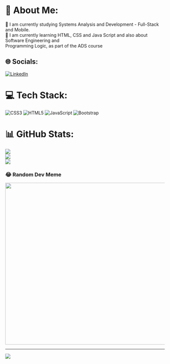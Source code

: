 # 💫 About Me:
🔭 I am currently studying Systems Analysis and Development - Full-Stack and Mobile.<br>🌱 I am currently learning HTML, CSS and Java Script and also about Software Engineering and<br> Programming Logic, as part of the ADS course<br>


## 🌐 Socials:
[![LinkedIn](https://img.shields.io/badge/LinkedIn-%230077B5.svg?logo=linkedin&logoColor=white)](https://linkedin.com/in/https://www.linkedin.com/in/caroline-tavares-65150b189/) 

# 💻 Tech Stack:
![CSS3](https://img.shields.io/badge/css3-%231572B6.svg?style=for-the-badge&logo=css3&logoColor=white) ![HTML5](https://img.shields.io/badge/html5-%23E34F26.svg?style=for-the-badge&logo=html5&logoColor=white) ![JavaScript](https://img.shields.io/badge/javascript-%23323330.svg?style=for-the-badge&logo=javascript&logoColor=%23F7DF1E) ![Bootstrap](https://img.shields.io/badge/bootstrap-%23563D7C.svg?style=for-the-badge&logo=bootstrap&logoColor=white)
# 📊 GitHub Stats:
![](https://github-readme-stats.vercel.app/api?username=CarolineT9&theme=radical&hide_border=false&include_all_commits=false&count_private=false)<br/>
![](https://github-readme-streak-stats.herokuapp.com/?user=CarolineT9&theme=radical&hide_border=false)<br/>
![](https://github-readme-stats.vercel.app/api/top-langs/?username=CarolineT9&theme=radical&hide_border=false&include_all_commits=false&count_private=false&layout=compact)

### 😂 Random Dev Meme
<img src="https://rm.up.railway.app/" width="512px"/>

---
[![](https://visitcount.itsvg.in/api?id=CarolineT9&icon=1&color=12)](https://visitcount.itsvg.in)

<!-- Proudly created with GPRM ( https://gprm.itsvg.in ) -->
